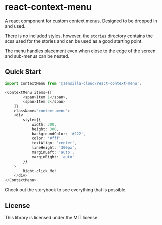# react-context-menu
A react component for custom context menus.  Designed to be dropped in and used.

There is no included styles, however, the `stories` directory contains the scss used for the stories and can be used as a good starting point.

The menu handles placement even when close to the edge of the screen and sub-menus can be nested.

## Quick Start
```typescript
import ContextMenu from '@sensilla-cloud/react-context-menu';

<ContextMenu items={[
        <span>Item 1</span>,
        <span>Item 2</span>
    ]}
    className="context-menu">
    <div
        style={{
            width: 300,
            height: 300,
            backgroundColor: '#222',
            color: '#fff',
            textAlign: 'center',
            lineHeight: '300px',
            marginLeft: 'auto',
            marginRight: 'auto'
        }}
    >
        Right-click Me!
    </div>
</ContextMenu>
```

Check out the storybook to see everything that is possible.

## License
This library is licensed under the MIT license.
